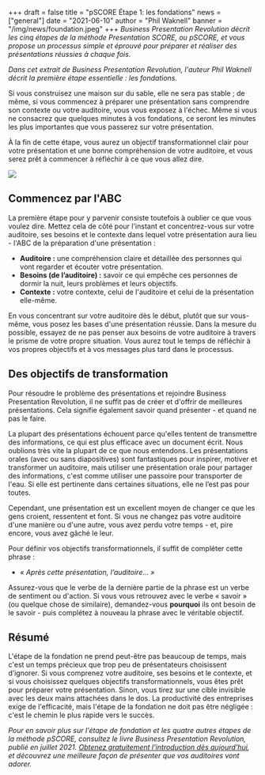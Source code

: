 +++
draft = false
title = "pSCORE Étape 1: les fondations"
news = ["general"]
date = "2021-06-10"
author = "Phil Waknell"
banner = "/img/news/foundation.jpeg"
+++
*Business Presentation Revolution décrit les cinq étapes de la méthode Presentation SCORE, ou pSCORE, et vous propose un processus simple et éprouvé pour préparer et réaliser des présentations réussies à chaque fois.*

*Dans cet extrait de Business Presentation Revolution, l'auteur Phil Waknell décrit la première étape essentielle : les fondations.*

Si vous construisez une maison sur du sable, elle ne sera pas stable ; de même, si vous commencez à préparer une présentation sans comprendre son contexte ou votre auditoire, vous vous exposez à l'échec. Même si vous ne consacrez que quelques minutes à vos fondations, ce seront les minutes les plus importantes que vous passerez sur votre présentation.

À la fin de cette étape, vous aurez un objectif transformationnel clair pour votre présentation et une bonne compréhension de votre auditoire, et vous serez prêt à commencer à réfléchir à ce que vous allez dire.

![](/img/news/foundation.jpeg)

## Commencez par l'ABC

La première étape pour y parvenir consiste toutefois à oublier ce que vous voulez dire. Mettez cela de côté pour l'instant et concentrez-vous sur votre auditoire, ses besoins et le contexte dans lequel votre présentation aura lieu - l'ABC de la préparation d'une présentation :

* **Auditoire :** une compréhension claire et détaillée des personnes qui vont regarder et écouter votre présentation.
* **Besoins (de l’auditoire) :** savoir ce qui empêche ces personnes de dormir la nuit, leurs problèmes et leurs objectifs.
* **Contexte :** votre contexte, celui de l'auditoire et celui de la présentation elle-même.

En vous concentrant sur votre auditoire dès le début, plutôt que sur vous-même, vous posez les bases d'une présentation réussie. Dans la mesure du possible, essayez de ne pas penser aux besoins de votre auditoire à travers le prisme de votre propre situation. Vous aurez tout le temps de réfléchir à vos propres objectifs et à vos messages plus tard dans le processus.

## Des objectifs de transformation

Pour résoudre le problème des présentations et rejoindre Business Presentation Revolution, il ne suffit pas de créer et d'offrir de meilleures présentations. Cela signifie également savoir quand présenter - et quand ne pas le faire.

La plupart des présentations échouent parce qu'elles tentent de transmettre des informations, ce qui est plus efficace avec un document écrit. Nous oublions très vite la plupart de ce que nous entendons. Les présentations orales (avec ou sans diapositives) sont fantastiques pour inspirer, motiver et transformer un auditoire, mais utiliser une présentation orale pour partager des informations, c'est comme utiliser une passoire pour transporter de l'eau. Si elle est pertinente dans certaines situations, elle ne l’est pas pour toutes.

Cependant, une présentation est un excellent moyen de changer ce que les gens croient, ressentent et font. Si vous ne changez pas votre auditoire d'une manière ou d'une autre, vous avez perdu votre temps - et, pire encore, vous avez gâché le leur.

Pour définir vos objectifs transformationnels, il suffit de compléter cette phrase :

* *« Après cette présentation, l’auditoire… »*

Assurez-vous que le verbe de la dernière partie de la phrase est un verbe de sentiment ou d'action. Si vous vous retrouvez avec le verbe « savoir » (ou quelque chose de similaire), demandez-vous **pourquoi** ils ont besoin de le savoir - puis complétez à nouveau la phrase avec le véritable objectif.

## Résumé

L'étape de la fondation ne prend peut-être pas beaucoup de temps, mais c'est un temps précieux que trop peu de présentateurs choisissent d’ignorer. Si vous comprenez votre auditoire, ses besoins et le contexte, et si vous choisissez quelques objectifs transformationnels, vous êtes prêt pour préparer votre présentation. Sinon, vous tirez sur une cible invisible avec les deux mains attachées dans le dos. La productivité des entreprises exige de l'efficacité, mais l'étape de la fondation ne doit pas être négligée : c'est le chemin le plus rapide vers le succès.

*Pour en savoir plus sur l'étape de fondation et les quatre autres étapes de la méthode pSCORE, consultez le livre Business Presentation Revolution, publié en juillet 2021. [Obtenez gratuitement l’introduction dès aujourd'hui](http://book.businesspresentationrevolution.com), et découvrez une meilleure façon de présenter que vos auditoires vont adorer.*